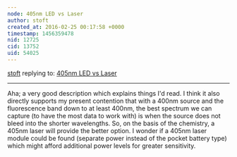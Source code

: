 ```yaml
---
node: 405nm LED vs Laser
author: stoft
created_at: 2016-02-25 00:17:58 +0000
timestamp: 1456359478
nid: 12725
cid: 13752
uid: 54025
---
```




[stoft](../profile/stoft) replying to: [405nm LED vs Laser](../notes/stoft/02-23-2016/405nm-led-vs-laser)

----
Aha; a very good description which explains things I'd read. I think it also directly supports my present contention that with a 400nm source and the fluorescence band down to at least 400nm, the best spectrum we can capture (to have the most data to work with) is when the source does not bleed into the shorter wavelengths. So, on the basis of the chemistry, a 405nm laser will provide the better option. I wonder if a 405nm laser module could be found (separate power instead of the pocket battery type) which might afford additional power levels for greater sensitivity.